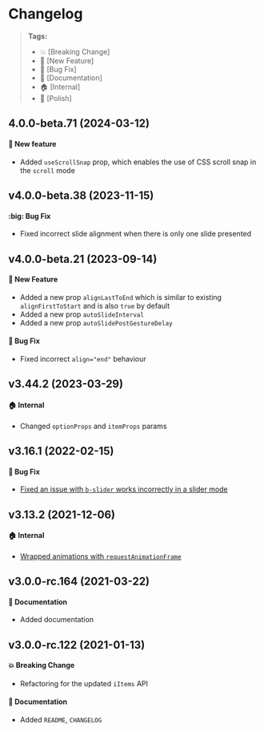 Changelog
=========

> **Tags:**
> - :boom:       [Breaking Change]
> - :rocket:     [New Feature]
> - :bug:        [Bug Fix]
> - :memo:       [Documentation]
> - :house:      [Internal]
> - :nail_care:  [Polish]

## 4.0.0-beta.71 (2024-03-12)

#### :rocket: New feature

* Added `useScrollSnap` prop, which enables the use of CSS scroll snap in the `scroll` mode

## v4.0.0-beta.38 (2023-11-15)

#### :big: Bug Fix

* Fixed incorrect slide alignment when there is only one slide presented

## v4.0.0-beta.21 (2023-09-14)

#### :rocket: New Feature

* Added a new prop `alignLastToEnd` which is similar to existing `alignFirstToStart` and is also `true` by default
* Added a new prop `autoSlideInterval`
* Added a new prop `autoSlidePostGestureDelay`

#### :bug: Bug Fix

* Fixed incorrect `align="end"` behaviour

## v3.44.2 (2023-03-29)

#### :house: Internal

* Changed `optionProps` and `itemProps` params

## v3.16.1 (2022-02-15)

#### :bug: Bug Fix

* [Fixed an issue with `b-slider` works incorrectly in a slider mode](https://github.com/V4Fire/Client/issues/691)

## v3.13.2 (2021-12-06)

#### :house: Internal

* [Wrapped animations with `requestAnimationFrame`](https://github.com/V4Fire/Client/issues/170)

## v3.0.0-rc.164 (2021-03-22)

#### :memo: Documentation

* Added documentation

## v3.0.0-rc.122 (2021-01-13)

#### :boom: Breaking Change

* Refactoring for the updated `iItems` API

#### :memo: Documentation

* Added `README`, `CHANGELOG`
